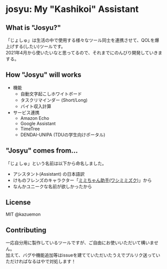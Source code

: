 # josyu: My "Kashikoi" Assistant

## What is "Josyu?"

「じょしゅ」は生活の中で使用する様々なツール同士を連携させて、QOLを爆上げする(したい)ツールです。  
2021年4月から使いたいなと思ってるので、それまでにのんびり開発していきまする。

## How "Josyu" will works

- 機能
  - 自動文字起こしホワイトボード
  - タスクリマインダー (Short/Long)
  - バイト収入計算
- サービス連携
  - Amazon Echo
  - Google Assistant
  - TimeTree
  - DENDAI-UNIPA (TDUの学生向けポータル)

## "Josyu" comes from...

「じょしゅ」という名前は以下から命名しました。

- アシスタント(Assistant) の日本語訳
- けものフレンズのキャラクター「[ミミちゃん助手(ワシミミズク)](https://dic.pixiv.net/a/%E3%83%9F%E3%83%9F%E3%81%A1%E3%82%83%E3%82%93%E5%8A%A9%E6%89%8B)」から
- なんかユニークな名前が欲しかったから

## License

MIT @kazuemon

## Contributing

一応自分用に製作しているツールですが、ご自由にお使いいただいて構いません。  
加えて、バグや機能追加等はissueを建てていただいたうえでプルリク送っていただければなるはやで対処します！
